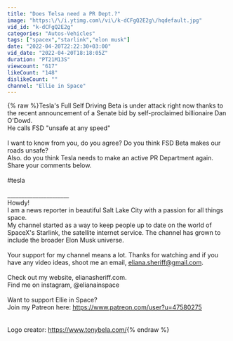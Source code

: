 ```yaml
---
title: "Does Telsa need a PR Dept.?"
image: "https:\/\/i.ytimg.com\/vi\/k-dCFgQ2E2g\/hqdefault.jpg"
vid_id: "k-dCFgQ2E2g"
categories: "Autos-Vehicles"
tags: ["spacex","starlink","elon musk"]
date: "2022-04-20T22:22:30+03:00"
vid_date: "2022-04-20T18:18:05Z"
duration: "PT21M13S"
viewcount: "617"
likeCount: "148"
dislikeCount: ""
channel: "Ellie in Space"
---
```

{% raw %}Tesla's Full Self Driving Beta is under attack right now thanks to the recent announcement of a Senate bid by self-proclaimed billionaire Dan O'Dowd. <br />He calls FSD &quot;unsafe at any speed&quot;<br /><br />I want to know from you, do you agree? Do you think FSD Beta makes our roads unsafe? <br />Also. do you think Tesla needs to make an active PR Department again. Share your comments below.<br /><br />#tesla<br /><br />______________________<br />Howdy! <br />I am a news reporter in beautiful Salt Lake City with a passion for all things space.<br />My channel started as a way to keep people up to date on the world of SpaceX's Starlink, the satellite internet service. The channel has grown to include the broader Elon Musk universe. <br /><br />Your support for my channel means a lot. Thanks for watching and if you have any video ideas, shoot me an email, eliana.sheriff@gmail.com.<br /><br />Check out my website, elianasheriff.com. <br />Find me on instagram, @elianainspace<br /><br />Want to support Ellie in Space? <br />Join my Patreon here: <a rel="nofollow" target="blank" href="https://www.patreon.com/user?u=47580275">https://www.patreon.com/user?u=47580275</a><br /><br /><br />Logo creator: <a rel="nofollow" target="blank" href="https://www.tonybela.com/">https://www.tonybela.com/</a>{% endraw %}
